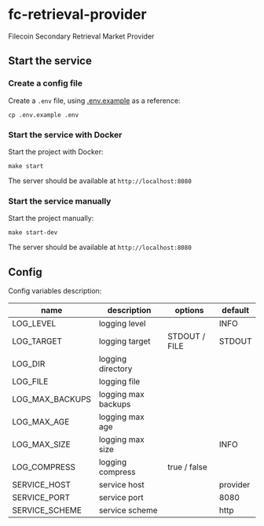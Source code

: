 # fc-retrieval-provider
Filecoin Secondary Retrieval Market Provider 

## Start the service

### Create a config file

Create a `.env` file, using [.env.example](./.env.example) as a reference:

```
cp .env.example .env
```

### Start the service with Docker

Start the project with Docker:

```
make start
```

The server should be available at `http://localhost:8080`

### Start the service manually

Start the project manually:

```
make start-dev
```

The server should be available at `http://localhost:8080`

## Config

Config variables description:

| name            | description         | options       | default                     |
| --------------- | ------------------- | ------------- | --------------------------- |
| LOG_LEVEL       | logging level       |               | INFO                        |
| LOG_TARGET      | logging target      | STDOUT / FILE | STDOUT                      |
| LOG_DIR         | logging directory   |               |                             |
| LOG_FILE        | logging file        |               |                             |
| LOG_MAX_BACKUPS | logging max backups |               |                             |
| LOG_MAX_AGE     | logging max age     |               |                             |
| LOG_MAX_SIZE    | logging max size    |               | INFO                        |
| LOG_COMPRESS    | logging compress    | true / false  |                             |
| SERVICE_HOST    | service host        |               | provider                    |
| SERVICE_PORT    | service port        |               | 8080                        |
| SERVICE_SCHEME  | service scheme      |               | http                        |
